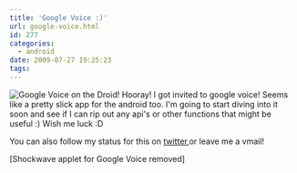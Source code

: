 ```yaml
---
title: 'Google Voice :)'
url: google-voice.html
id: 277
categories:
  - android
date: 2009-07-27 19:25:23
tags:
---
```


![Google Voice on the Droid!](http://173.230.150.16/blog/wp-content/uploads/2009/07/androidgooglevoiceapp-200x300.jpg "Google Voice on the Droid!")
Hooray! I got invited to google voice! Seems like a pretty slick app for the android too. I'm going to start diving into it soon and see if I can rip out any api's or other functions that might be useful :) Wish me luck :D

You can also follow my status for this on [twitter](http://twitter.com/timstrazz),or leave me a vmail!

[Shockwave applet for Google Voice removed]